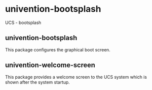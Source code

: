 # univention-bootsplash
UCS - bootsplash

## univention-bootsplash
This package configures the graphical boot screen.

## univention-welcome-screen
This package provides a welcome screen to the UCS system which is shown after the system startup.
